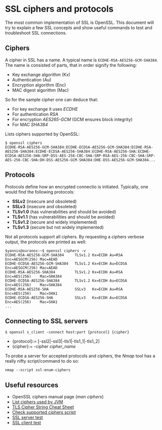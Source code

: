 # SSL ciphers and protocols

The most common implementation of SSL is OpenSSL. This document will try to
explain a few SSL concepts and show useful commands to test and troubleshoot
SSL connections.

## Ciphers

A cipher in SSL has a name. A typical name is `ECDHE-RSA-AES256-GCM-SHA384`. The name is consisted of parts, that in order signify the following:

* Key exchange algorithm (Kx)
* Authentication (Au)
* Encryption algorithm (Enc)
* MAC digest algorithm (Mac)

So for the sample cipher one can deduce that:

* For key exchange it uses _ECDHE_
* For authentication _RSA_
* For encryption _AES265-GCM_ (GCM ensures block integrity)
* For MAC _SHA384_

Lists ciphers supported by OpenSSL:

    $ openssl ciphers
    ECDHE-RSA-AES256-GCM-SHA384:ECDHE-ECDSA-AES256-GCM-SHA384:ECDHE-RSA-AES256-SHA384:ECDHE-ECDSA-AES256-SHA384:ECDHE-RSA-AES256-SHA:ECDHE-ECDSA-AES256-SHA:SRP-DSS-AES-256-CBC-SHA:SRP-RSA-AES-256-CBC-SHA:SRP-AES-256-CBC-SHA:DH-DSS-AES256-GCM-SHA384:DHE-DSS-AES256-GCM-SHA384...

## Protocols

Protocols define how an encrypted connectio  is initiated. Typically,
one would find the following protocols:

* **SSLv2** (insecure and obsoleted)
* **SSLv3** (insecure and obsoleted)
* **TLSv1.0** (has vulnerabilities and should be avoided)
* **TLSv1.1** (has vulnerabilities and should be avoided)
* **TLSv1.2** (secure and widely implemented)
* **TLSv1.3** (secure but not widely implemented)

Not all protocols support all ciphers. By requesting a ciphers verbose output,
the protocols are printed as well:

    $yannis@ouranos:~$ openssl ciphers -v
    ECDHE-RSA-AES256-GCM-SHA384     TLSv1.2 Kx=ECDH Au=RSA      Enc=AESGCM(256) Mac=AEAD
    ECDHE-ECDSA-AES256-GCM-SHA384   TLSv1.2 Kx=ECDH Au=ECDSA    Enc=AESGCM(256) Mac=AEAD
    ECDHE-RSA-AES256-SHA384         TLSv1.2 Kx=ECDH Au=RSA      Enc=AES(256)    Mac=SHA384
    ECDHE-ECDSA-AES256-SHA384       TLSv1.2 Kx=ECDH Au=ECDSA    Enc=AES(256)    Mac=SHA384
    ECDHE-RSA-AES256-SHA            SSLv3   Kx=ECDH Au=RSA      Enc=AES(256)    Mac=SHA1
    ECDHE-ECDSA-AES256-SHA          SSLv3   Kx=ECDH Au=ECDSA    Enc=AES(256)    Mac=SHA1
    ...

## Connecting to SSL servers

    $ openssl s_client -connect host:port {protocol} {cipher}

* {protocol}:= [-ssl2|-ssl3|-tls1|-tls1_1|-tls1_2]
* {cipher}:= -cipher _cipher_name_

To probe a server for accepted protocols and ciphers, the _Nmap_ tool has a
really nifty script/command to do so:

    nmap --script ssl-enum-ciphers

## Useful resources
* OpenSSL ciphers manual page (_man ciphers_)
* [List ciphers used by JVM](https://confluence.atlassian.com/stashkb/list-ciphers-used-by-jvm-679609085.html)
* [TLS Cipher String Cheat Sheet](https://www.owasp.org/index.php/TLS_Cipher_String_Cheat_Sheet)
* [Check supported ciphers script](https://superuser.com/questions/109213/how-do-i-list-the-ssl-tls-cipher-suites-a-particular-website-offers)
* [SSL server test](https://www.ssllabs.com/ssltest/)
* [SSL client test](https://www.ssllabs.com/ssltest/viewMyClient.html)
